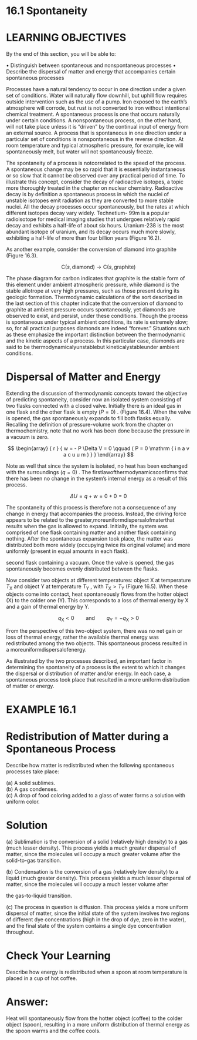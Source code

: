 # 16.1 Spontaneity

# LEARNING OBJECTIVES

By the end of this section, you will be able to:

• Distinguish between spontaneous and nonspontaneous processes • Describe the dispersal of matter and energy that accompanies certain spontaneous processes

Processes have a natural tendency to occur in one direction under a given set of conditions. Water will naturally flow downhill, but uphill flow requires outside intervention such as the use of a pump. Iron exposed to the earth’s atmosphere will corrode, but rust is not converted to iron without intentional chemical treatment. A spontaneous process is one that occurs naturally under certain conditions. A nonspontaneous process, on the other hand, will not take place unless it is “driven” by the continual input of energy from an external source. A process that is spontaneous in one direction under a particular set of conditions is nonspontaneous in the reverse direction. At room temperature and typical atmospheric pressure, for example, ice will spontaneously melt, but water will not spontaneously freeze.

The spontaneity of a process is notcorrelated to the speed of the process. A spontaneous change may be so rapid that it is essentially instantaneous or so slow that it cannot be observed over any practical period of time. To illustrate this concept, consider the decay of radioactive isotopes, a topic more thoroughly treated in the chapter on nuclear chemistry. Radioactive decay is by definition a spontaneous process in which the nuclei of unstable isotopes emit radiation as they are converted to more stable nuclei. All the decay processes occur spontaneously, but the rates at which different isotopes decay vary widely. Technetium- $9 9 \mathrm { m }$ is a popular radioisotope for medical imaging studies that undergoes relatively rapid decay and exhibits a half-life of about six hours. Uranium-238 is the most abundant isotope of uranium, and its decay occurs much more slowly, exhibiting a half-life of more than four billion years (Figure 16.2).

As another example, consider the conversion of diamond into graphite (Figure 16.3).

$$
\mathrm { C } ( s , \mathrm { d i a m o n d } ) \longrightarrow \mathrm { C } ( s , \mathrm { g r a p h i t e } )
$$

The phase diagram for carbon indicates that graphite is the stable form of this element under ambient atmospheric pressure, while diamond is the stable allotrope at very high pressures, such as those present during its geologic formation. Thermodynamic calculations of the sort described in the last section of this chapter indicate that the conversion of diamond to graphite at ambient pressure occurs spontaneously, yet diamonds are observed to exist, and persist, under these conditions. Though the process is spontaneous under typical ambient conditions, its rate is extremely slow; so, for all practical purposes diamonds are indeed “forever.” Situations such as these emphasize the important distinction between the thermodynamic and the kinetic aspects of a process. In this particular case, diamonds are said to be thermodynamicalyunstablebut kineticalystableunder ambient conditions.

# Dispersal of Matter and Energy

Extending the discussion of thermodynamic concepts toward the objective of predicting spontaneity, consider now an isolated system consisting of two flasks connected with a closed valve. Initially there is an ideal gas in one flask and the other flask is empty $( P = 0 )$ . (Figure 16.4). When the valve is opened, the gas spontaneously expands to fill both flasks equally. Recalling the definition of pressure-volume work from the chapter on thermochemistry, note that no work has been done because the pressure in a vacuum is zero.

$$
\begin{array} { r } { w = - P \Delta V = 0 \qquad ( P = 0 \mathrm { i n a v a c u u m ) } } \end{array}
$$

Note as well that since the system is isolated, no heat has been exchanged with the surroundings $( q = 0 )$ . The firstlawofthermodynamicsconfirms that there has been no change in the system’s internal energy as a result of this process.

$$
\Delta U = q + w = 0 + 0 = 0
$$

The spontaneity of this process is therefore not a consequence of any change in energy that accompanies the process. Instead, the driving force appears to be related to the greater,moreuniformdispersalofmaterthat results when the gas is allowed to expand. Initially, the system was comprised of one flask containing matter and another flask containing nothing. After the spontaneous expansion took place, the matter was distributed both more widely (occupying twice its original volume) and more uniformly (present in equal amounts in each flask).

second flask containing a vacuum. Once the valve is opened, the gas spontaneously becomes evenly distributed between the flasks.

Now consider two objects at different temperatures: object X at temperature $T _ { \mathrm { { X } } }$ and object Y at temperature $T _ { \mathrm { Y } }$ , with $T _ { \mathrm { X } } > T _ { \mathrm { Y } }$ (Figure 16.5). When these objects come into contact, heat spontaneously flows from the hotter object (X) to the colder one (Y). This corresponds to a loss of thermal energy by X and a gain of thermal energy by Y.

$$
q _ { \mathrm { X } } < 0 \qquad \mathrm { a n d } \qquad q _ { \mathrm { Y } } = - q _ { \mathrm { X } } > 0
$$

From the perspective of this two-object system, there was no net gain or loss of thermal energy, rather the available thermal energy was redistributed among the two objects. This spontaneous process resulted in a moreuniformdispersalofenergy.

As illustrated by the two processes described, an important factor in determining the spontaneity of a process is the extent to which it changes the dispersal or distribution of matter and/or energy. In each case, a spontaneous process took place that resulted in a more uniform distribution of matter or energy.

# EXAMPLE 16.1

# Redistribution of Matter during a Spontaneous Process

Describe how matter is redistributed when the following spontaneous processes take place:

(a) A solid sublimes.   
(b) A gas condenses.   
(c) A drop of food coloring added to a glass of water forms a solution with uniform color.

# Solution

(a) Sublimation is the conversion of a solid (relatively high density) to a gas (much lesser density). This process yields a much greater dispersal of matter, since the molecules will occupy a much greater volume after the solid-to-gas transition.

(b) Condensation is the conversion of a gas (relatively low density) to a liquid (much greater density). This process yields a much lesser dispersal of matter, since the molecules will occupy a much lesser volume after

the gas-to-liquid transition.

(c) The process in question is diffusion. This process yields a more uniform dispersal of matter, since the initial state of the system involves two regions of different dye concentrations (high in the drop of dye, zero in the water), and the final state of the system contains a single dye concentration throughout.

# Check Your Learning

Describe how energy is redistributed when a spoon at room temperature is placed in a cup of hot coffee.

# Answer:

Heat will spontaneously flow from the hotter object (coffee) to the colder object (spoon), resulting in a more uniform distribution of thermal energy as the spoon warms and the coffee cools.